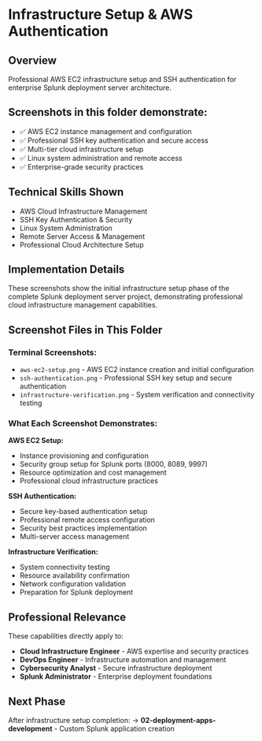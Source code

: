 # Infrastructure Setup & AWS Authentication

## Overview
Professional AWS EC2 infrastructure setup and SSH authentication for enterprise Splunk deployment server architecture.

## Screenshots in this folder demonstrate:
- ✅ AWS EC2 instance management and configuration
- ✅ Professional SSH key authentication and secure access
- ✅ Multi-tier cloud infrastructure setup
- ✅ Linux system administration and remote access
- ✅ Enterprise-grade security practices

## Technical Skills Shown
- AWS Cloud Infrastructure Management
- SSH Key Authentication & Security
- Linux System Administration
- Remote Server Access & Management
- Professional Cloud Architecture Setup

## Implementation Details
These screenshots show the initial infrastructure setup phase of the complete Splunk deployment server project, demonstrating professional cloud infrastructure management capabilities.

## Screenshot Files in This Folder

### **Terminal Screenshots:**
- `aws-ec2-setup.png` - AWS EC2 instance creation and initial configuration
- `ssh-authentication.png` - Professional SSH key setup and secure authentication
- `infrastructure-verification.png` - System verification and connectivity testing

### **What Each Screenshot Demonstrates:**

**AWS EC2 Setup:**
- Instance provisioning and configuration
- Security group setup for Splunk ports (8000, 8089, 9997)
- Resource optimization and cost management
- Professional cloud infrastructure practices

**SSH Authentication:**
- Secure key-based authentication setup
- Professional remote access configuration
- Security best practices implementation
- Multi-server access management

**Infrastructure Verification:**
- System connectivity testing
- Resource availability confirmation
- Network configuration validation
- Preparation for Splunk deployment

## Professional Relevance
These capabilities directly apply to:
- **Cloud Infrastructure Engineer** - AWS expertise and security practices
- **DevOps Engineer** - Infrastructure automation and management
- **Cybersecurity Analyst** - Secure infrastructure deployment
- **Splunk Administrator** - Enterprise deployment foundations

## Next Phase
After infrastructure setup completion:
→ **02-deployment-apps-development** - Custom Splunk application creation
